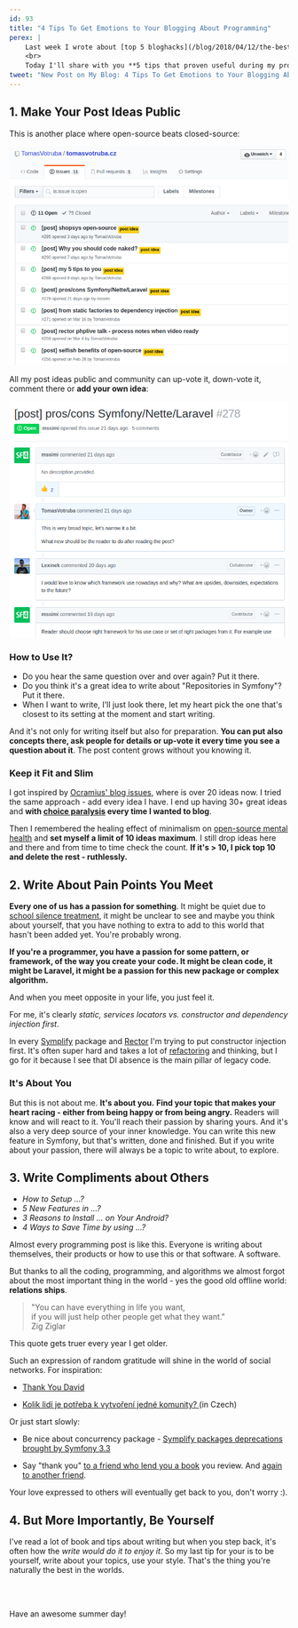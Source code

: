 ```yaml
---
id: 93
title: "4 Tips To Get Emotions to Your Blogging About Programming"
perex: |
    Last week I wrote about [top 5 bloghacks](/blog/2018/04/12/the-best-5-of-256-bloghacks-book) I found in this book.
    <br>
    Today I'll share with you **5 tips that proven useful during my programming/self-education career**.
tweet: "New Post on My Blog: 4 Tips To Get Emotions to Your Blogging About Programming #empathy #symfony #passion"
---
```


## 1. Make Your Post Ideas Public

This is another place where open-source beats closed-source:

<img src="/assets/images/posts/2018/blogtips/github-issues.png" alt="Github issues with posts idea as issues" class="img-thumbnail">

<br>

All my post ideas public and community can up-vote it, down-vote it, comment there or **add your own idea**:

<img src="/assets/images/posts/2018/blogtips/post-idea.png" alt="Github issues outsourced" class="img-thumbnail">

### How to Use It?

- Do you hear the same question over and over again? Put it there.
- Do you think it's a great idea to write about "Repositories in Symfony"? Put it there.
- When I want to write, I'll just look there, let my heart pick the one that's closest to its setting at the moment and start writing.

And it's not only for writing itself but also for preparation. **You can put also concepts there, ask people for details or up-vote it every time you see a question about it**. The post content grows without you knowing it.

### Keep it Fit and Slim

I got inspired by [Ocramius' blog issues](https://github.com/Ocramius/ocramius.github.com/issues), where is over 20 ideas now. I tried the same approach - add every idea I have. I end up having 30+ great ideas and **with [choice paralysis](https://www.hanselman.com/blog/AnalysisParalysisOverthinkingAndKnowingTooMuchToJustCODE.aspx) every time I wanted to blog**.

Then I remembered the healing effect of minimalism on [open-source mental health](https://mikemcquaid.com/2018/03/19/open-source-maintainers-owe-you-nothing) and **set myself a limit of 10 ideas maximum**. I still drop ideas here and there and from time to time check the count. **If it's > 10, I pick top 10 and delete the rest - ruthlessly.**

## 2. Write About Pain Points You Meet

**Every one of us has a passion for something**. It might be quiet due to [school silence treatment](/blog/2018/03/22/how-teaching-suicides-itself-by-killing-the-passion), it might be unclear to see and maybe you think about yourself, that you have nothing to extra to add to this world that hasn't been added yet. You're probably wrong.

**If you're a programmer, you have a passion for some pattern, or framework, of the way you create your code. It might be clean code, it might be Laravel, it might be a passion for this new package or complex algorithm.**

And when you meet opposite in your life, you just feel it.

For me, it's clearly *static, services locators vs. constructor and dependency injection first*.

In every [Symplify](https://github.com/symplify/symplify) package and [Rector](https://github.com/rectorphp/rector) I'm trying to put constructor injection first. It's often super hard and takes a lot of [refactoring](https://github.com/symplify/symplify/pull/693) and thinking, but I go for it because I see that DI absence is the main pillar of legacy code.

### It's About You

But this is not about me. **It's about you.** **Find your topic that makes your heart racing - either from being happy or from being angry.** Readers will know and will react to it. You'll reach their passion by sharing yours. And it's also a very deep source of your inner knowledge. You can write this new feature in Symfony, but that's written, done and finished. But if you write about your passion, there will always be a topic to write about, to explore.

## 3. Write Compliments about Others

- *How to Setup ...?*
- *5 New Features in ...?*
- *3 Reasons to Install ... on Your Android?*
- *4 Ways to Save Time by using ...?*

Almost every programming post is like this. Everyone is writing about themselves, their products or how to use this or that software. A software.

But thanks to all the coding, programming, and algorithms we almost forgot about the most important thing in the world - yes the good old offline world: **relations ships**.

<blockquote class="blockquote text-center mt-5 mb-5">
    "You can have everything in life you want,<br>
    if you will just help other people get what they want."
    <footer class="blockquote-footer">Zig Ziglar</footer>
</blockquote>

This quote gets truer every year I get older.

Such an expression of random gratitude will shine in the world of social networks. For inspiration:

- [Thank You David](/blog/2017/06/01/thank-you-david)

- [Kolik lidí je potřeba k vytvoření jedné komunity?
](/blog/2016/03/03/kolik-lidi-je-potreba-k-vytvoreni-jedne-komunity) (in Czech)

Or just start slowly:

- Be nice about concurrency package - [Symplify packages deprecations brought by Symfony 3.3](/blog/2017/05/29/symplify-packages-deprecations-brought-by-symfony-33)

- Say "thank you" [to a friend who lend you a book](/blog/2018/04/12/the-best-5-of-256-bloghacks-book/#4-put-a-search-on-website) you review. And [again to another friend](/blog/2017/09/25/3-non-it-books-that-help-you-to-become-better-programmer/#steal-like-and-artist-by-austing-kleon).

Your love expressed to others will eventually get back to you, don't worry :).

## 4. But More Importantly, Be Yourself

I've read a lot of book and tips about writing but when you step back, it's often how the *write would do it to enjoy it*. So my last tip for your is to be yourself, write about your topics, use your style. That's the thing you're naturally the best in the worlds.

<br><br>

Have an awesome summer day!

